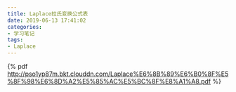 ```yaml
---
title: Laplace拉氏变换公式表
date: 2019-06-13 17:41:02
categories: 
- 学习笔记
tags: 
- Laplace
---
```




{% pdf http://pso1yp87m.bkt.clouddn.com/Laplace%E6%8B%89%E6%B0%8F%E5%8F%98%E6%8D%A2%E5%85%AC%E5%BC%8F%E8%A1%A8.pdf %}

